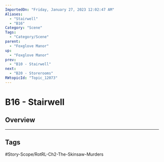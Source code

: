```yaml
---
ImportedOn: "Friday, January 27, 2023 12:02:47 AM"
Aliases:
  - "Stairwell"
  - "B16"
Category: "Scene"
Tags:
  - "Category/Scene"
parent:
  - "Foxglove Manor"
up:
  - "Foxglove Manor"
prev:
  - "B10 - Stairwell"
next:
  - "B20 - Storerooms"
RWtopicId: "Topic_12073"
---
```

# B16 - Stairwell
## Overview

---
## Tags
#Story-Scope/RotRL-Ch2-The-Skinsaw-Murders

